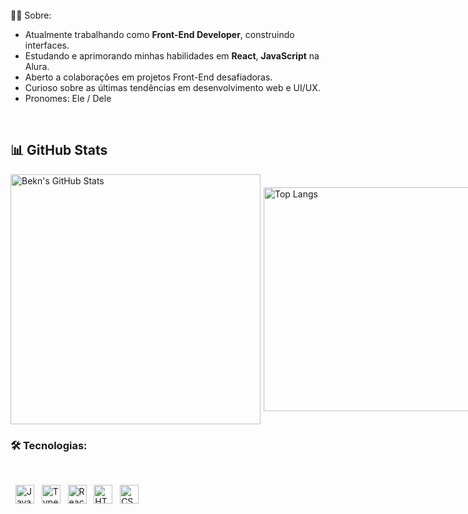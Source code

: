 <br>
👨‍💻 Sobre:

- Atualmente trabalhando como **Front-End Developer**, construindo interfaces.
- Estudando e aprimorando minhas habilidades em **React**, **JavaScript** na Alura.
- Aberto a colaborações em projetos Front-End desafiadoras.
- Curioso sobre as últimas tendências em desenvolvimento web e UI/UX.
- Pronomes: Ele / Dele
<br>

## 📊 **GitHub Stats**  
<div style="display: flex; gap: 5px; align-items: center;">
  <img src="https://github-readme-stats.vercel.app/api?username=MrAlexsanderRS&show_icons=true&theme=tokyonight" alt="Bekn's GitHub Stats" style="width: 400px; height: auto;">
  <img src="https://github-readme-stats.vercel.app/api/top-langs/?username=MrAlexsanderRS&layout=compact&theme=tokyonight" alt="Top Langs" style="width: 358px; height: auto;">
</div>

### 🛠️ Tecnologias:

  <div align="left">
  <img src="https://img.shields.io/badge/JavaScript-F7DF1E?style=for-the-badge&logo=javascript&logoColor=black" alt="JavaScript" height="30"/>
  <img src="https://img.shields.io/badge/TypeScript-007ACC?style=for-the-badge&logo=typescript&logoColor=white" alt="TypeScript" height="30"/>
  <img src="https://img.shields.io/badge/React-61DAFB?style=for-the-badge&logo=react&logoColor=black" alt="React" height="30"/>
  <img src="https://img.shields.io/badge/HTML5-E34F26?style=for-the-badge&logo=html5&logoColor=white" alt="HTML5" height="30"/>
  <img src="https://img.shields.io/badge/CSS3-1572B6?style=for-the-badge&logo=css3&logoColor=white" alt="CSS3" height="30"/>
</div>
<br>
